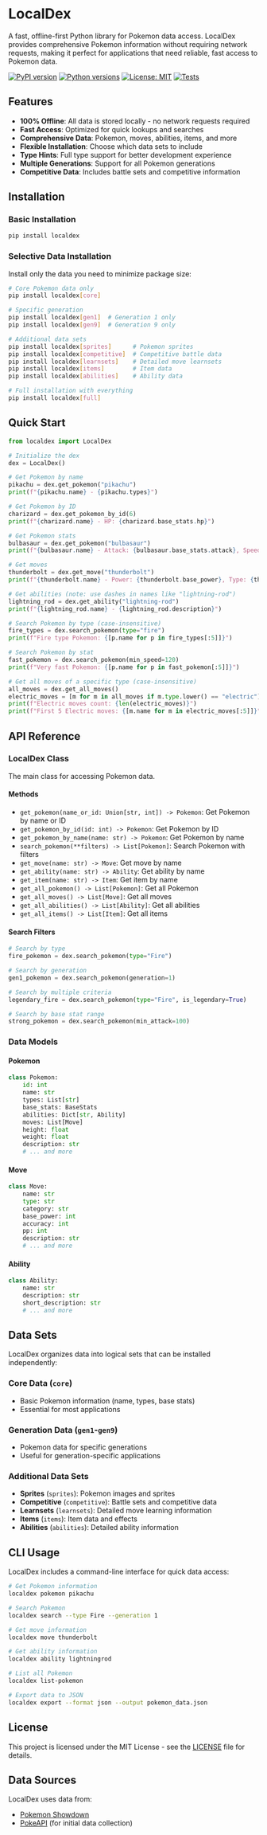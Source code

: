 # LocalDex

A fast, offline-first Python library for Pokemon data access. LocalDex provides comprehensive Pokemon information without requiring network requests, making it perfect for applications that need reliable, fast access to Pokemon data.

[![PyPI version](https://badge.fury.io/py/localdex.svg)](https://badge.fury.io/py/localdex)
[![Python versions](https://img.shields.io/pypi/pyversions/localdex.svg)](https://pypi.org/project/localdex/)
[![License: MIT](https://img.shields.io/badge/License-MIT-yellow.svg)](https://opensource.org/licenses/MIT)
[![Tests](https://github.com/colefoster/localdex/workflows/release/badge.svg)](https://github.com/colefoster/localdex/actions)

## Features

- **100% Offline**: All data is stored locally - no network requests required
- **Fast Access**: Optimized for quick lookups and searches
- **Comprehensive Data**: Pokemon, moves, abilities, items, and more
- **Flexible Installation**: Choose which data sets to include
- **Type Hints**: Full type support for better development experience
- **Multiple Generations**: Support for all Pokemon generations
- **Competitive Data**: Includes battle sets and competitive information

## Installation

### Basic Installation

```bash
pip install localdex
```

### Selective Data Installation

Install only the data you need to minimize package size:

```bash
# Core Pokemon data only
pip install localdex[core]

# Specific generation
pip install localdex[gen1]  # Generation 1 only
pip install localdex[gen9]  # Generation 9 only

# Additional data sets
pip install localdex[sprites]      # Pokemon sprites
pip install localdex[competitive]  # Competitive battle data
pip install localdex[learnsets]    # Detailed move learnsets
pip install localdex[items]        # Item data
pip install localdex[abilities]    # Ability data

# Full installation with everything
pip install localdex[full]
```


## Quick Start

```python
from localdex import LocalDex

# Initialize the dex
dex = LocalDex()

# Get Pokemon by name
pikachu = dex.get_pokemon("pikachu")
print(f"{pikachu.name} - {pikachu.types}")

# Get Pokemon by ID
charizard = dex.get_pokemon_by_id(6)
print(f"{charizard.name} - HP: {charizard.base_stats.hp}")

# Get Pokemon stats
bulbasaur = dex.get_pokemon("bulbasaur")
print(f"{bulbasaur.name} - Attack: {bulbasaur.base_stats.attack}, Speed: {bulbasaur.base_stats.speed}")

# Get moves
thunderbolt = dex.get_move("thunderbolt")
print(f"{thunderbolt.name} - Power: {thunderbolt.base_power}, Type: {thunderbolt.type}")

# Get abilities (note: use dashes in names like "lightning-rod")
lightning_rod = dex.get_ability("lightning-rod")
print(f"{lightning_rod.name} - {lightning_rod.description}")

# Search Pokemon by type (case-insensitive)
fire_types = dex.search_pokemon(type="fire")
print(f"Fire type Pokemon: {[p.name for p in fire_types[:5]]}")

# Search Pokemon by stat
fast_pokemon = dex.search_pokemon(min_speed=120)
print(f"Very fast Pokemon: {[p.name for p in fast_pokemon[:5]]}")

# Get all moves of a specific type (case-insensitive)
all_moves = dex.get_all_moves()
electric_moves = [m for m in all_moves if m.type.lower() == "electric"]
print(f"Electric moves count: {len(electric_moves)}")
print(f"First 5 Electric moves: {[m.name for m in electric_moves[:5]]}")
```

## API Reference

### LocalDex Class

The main class for accessing Pokemon data.

#### Methods

- `get_pokemon(name_or_id: Union[str, int]) -> Pokemon`: Get Pokemon by name or ID
- `get_pokemon_by_id(id: int) -> Pokemon`: Get Pokemon by ID
- `get_pokemon_by_name(name: str) -> Pokemon`: Get Pokemon by name
- `search_pokemon(**filters) -> List[Pokemon]`: Search Pokemon with filters
- `get_move(name: str) -> Move`: Get move by name
- `get_ability(name: str) -> Ability`: Get ability by name
- `get_item(name: str) -> Item`: Get item by name
- `get_all_pokemon() -> List[Pokemon]`: Get all Pokemon
- `get_all_moves() -> List[Move]`: Get all moves
- `get_all_abilities() -> List[Ability]`: Get all abilities
- `get_all_items() -> List[Item]`: Get all items

#### Search Filters

```python
# Search by type
fire_pokemon = dex.search_pokemon(type="Fire")

# Search by generation
gen1_pokemon = dex.search_pokemon(generation=1)

# Search by multiple criteria
legendary_fire = dex.search_pokemon(type="Fire", is_legendary=True)

# Search by base stat range
strong_pokemon = dex.search_pokemon(min_attack=100)
```

### Data Models

#### Pokemon

```python
class Pokemon:
    id: int
    name: str
    types: List[str]
    base_stats: BaseStats
    abilities: Dict[str, Ability]
    moves: List[Move]
    height: float
    weight: float
    description: str
    # ... and more
```

#### Move

```python
class Move:
    name: str
    type: str
    category: str
    base_power: int
    accuracy: int
    pp: int
    description: str
    # ... and more
```

#### Ability

```python
class Ability:
    name: str
    description: str
    short_description: str
    # ... and more
```

## Data Sets

LocalDex organizes data into logical sets that can be installed independently:

### Core Data (`core`)
- Basic Pokemon information (name, types, base stats)
- Essential for most applications

### Generation Data (`gen1`-`gen9`)
- Pokemon data for specific generations
- Useful for generation-specific applications

### Additional Data Sets
- **Sprites** (`sprites`): Pokemon images and sprites
- **Competitive** (`competitive`): Battle sets and competitive data
- **Learnsets** (`learnsets`): Detailed move learning information
- **Items** (`items`): Item data and effects
- **Abilities** (`abilities`): Detailed ability information

## CLI Usage

LocalDex includes a command-line interface for quick data access:

```bash
# Get Pokemon information
localdex pokemon pikachu

# Search Pokemon
localdex search --type Fire --generation 1

# Get move information
localdex move thunderbolt

# Get ability information
localdex ability lightningrod

# List all Pokemon
localdex list-pokemon

# Export data to JSON
localdex export --format json --output pokemon_data.json
```

## License

This project is licensed under the MIT License - see the [LICENSE](LICENSE) file for details.

## Data Sources

LocalDex uses data from:
- [Pokemon Showdown](https://github.com/smogon/pokemon-showdown)
- [PokeAPI](https://pokeapi.co/) (for initial data collection)


